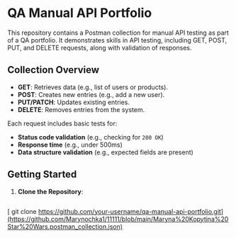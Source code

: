 # QA Manual API Portfolio

This repository contains a Postman collection for manual API testing as part of a QA portfolio. It demonstrates skills in API testing, including GET, POST, PUT, and DELETE requests, along with validation of responses.

## Collection Overview

- **GET**: Retrieves data (e.g., list of users or products).
- **POST**: Creates new entries (e.g., add a new user).
- **PUT/PATCH**: Updates existing entries.
- **DELETE**: Removes entries from the system.

Each request includes basic tests for:
- **Status code validation** (e.g., checking for `200 OK`)
- **Response time** (e.g., under 500ms)
- **Data structure validation** (e.g., expected fields are present)

## Getting Started

1. **Clone the Repository**:
   ```bash
  [ git clone https://github.com/your-username/qa-manual-api-portfolio.git](https://github.com/Marynochka1/11111/blob/main/Maryna%20Kopytina%20Star%20Wars.postman_collection.json)
